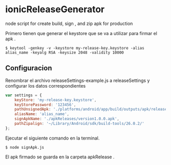 # ionicReleaseGenerator
node script for create build, sign , and zip apk for production


Primero tienen que generar el keystore que se va a utilizar para firmar el apk . 

```
$ keytool -genkey -v -keystore my-release-key.keystore -alias alias_name -keyalg RSA -keysize 2048 -validity 10000
```


## Configuracion

Renombrar el archivo releaseSettings-example.js a releaseSettings y configurar los datos correspondientes

``` javascript
var settings = {
    keyStore: 'my-release-key.keystore',
    keyStorePassword: '123456',
    pathUnsignedApk: './platforms/android/app/build/outputs/apk/release/app-release-unsigned.apk',
    aliasName: 'alias_name',
    signApkName: './apkReleases/version1.0.0.apk',
    pathZipalign: '~/Library/Android/sdk/build-tools/26.0.2/'
};

```

Ejecutar el siguiente comando en la terminal.

```shell
$ node signApk.js
```

El apk firmado se guarda en la carpeta apkRelease .

